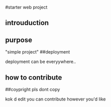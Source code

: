#starter web project

## introuduction
## purpose

"simple project"
##deployment

deployment can be everyywhere..
## how to contribute

##coypright
pls dont copy

kok
d
edit
you can contribute however you'd like